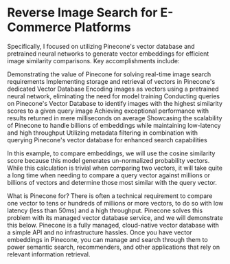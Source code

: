 # Reverse Image Search for E-Commerce Platforms

 Specifically, I focused on utilizing Pinecone's vector database and pretrained neural networks to generate vector embeddings for efficient image similarity comparisons. Key accomplishments include:

Demonstrating the value of Pinecone for solving real-time image search requirements
Implementing storage and retrieval of vectors in Pinecone's dedicated Vector Database
Encoding images as vectors using a pretrained neural network, eliminating the need for model training
Conducting queries on Pinecone's Vector Database to identify images with the highest similarity scores to a given query image
Achieving exceptional performance with results returned in mere milliseconds on average
Showcasing the scalability of Pinecone to handle billions of embeddings while maintaining low-latency and high throughput
Utilizing metadata filtering in combination with querying Pinecone's vector database for enhanced search capabilities

In this example, to compare embeddings, we will use the cosine similarity score because this model generates un-normalized probability vectors. While this calculation is trivial when comparing two vectors, it will take quite a long time when needing to compare a query vector against millions or billions of vectors and determine those most similar with the query vector.

What is Pinecone for?
There is often a technical requirement to compare one vector to tens or hundreds of millions or more vectors, to do so with low latency (less than 50ms) and a high throughput. Pinecone solves this problem with its managed vector database service, and we will demonstrate this below.
Pinecone is a fully managed, cloud-native vector database with a simple API and no infrastructure hassles. Once you have vector embeddings in Pinecone, you can manage and search through them to power semantic search, recommenders, and other applications that rely on relevant information retrieval.
